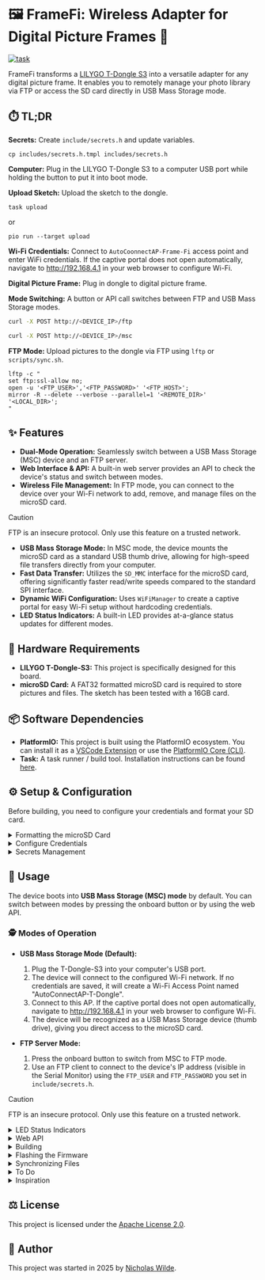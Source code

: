 # :framed_picture: FrameFi: Wireless Adapter for Digital Picture Frames :signal_strength:
[![task](https://img.shields.io/badge/Task-Enabled-brightgreen?style=for-the-badge&logo=task&logoColor=white)](https://taskfile.dev/#/)

FrameFi transforms a [LILYGO T-Dongle S3][1] into a versatile adapter for any digital picture frame. It enables you to remotely manage your photo library via FTP or access the SD card directly in USB Mass Storage mode.

## :stopwatch: TL;DR

**Secrets:** Create `include/secrets.h` and update variables.

```shell
cp includes/secrets.h.tmpl includes/secrets.h
```

**Computer:** Plug in the LILYGO T-Dongle S3 to a computer USB port while holding the button to put it into boot mode.

**Upload Sketch:** Upload the sketch to the dongle.

```shell
task upload
```

or

```shell
pio run --target upload
```

**Wi-Fi Credentials:** Connect to `AutoCoonnectAP-Frame-Fi` access point and enter WiFi credentials. If the captive portal does not open automatically, navigate to http://192.168.4.1 in your web browser to configure Wi-Fi.

**Digital Picture Frame:** Plug in dongle to digital picture frame.

**Mode Switching:** A button or API call switches between FTP and USB Mass Storage modes.

```sh
curl -X POST http://<DEVICE_IP>/ftp
```

```sh
curl -X POST http://<DEVICE_IP>/msc
```

**FTP Mode:** Upload pictures to the dongle via FTP using `lftp` or `scripts/sync.sh`.

```shell
lftp -c "
set ftp:ssl-allow no;
open -u '<FTP_USER>','<FTP_PASSWORD>' '<FTP_HOST>';
mirror -R --delete --verbose --parallel=1 '<REMOTE_DIR>' '<LOCAL_DIR>';
"
```

## :sparkles: Features

- **Dual-Mode Operation:** Seamlessly switch between a USB Mass Storage (MSC) device and an FTP server.
- **Web Interface & API:** A built-in web server provides an API to check the device's status and switch between modes.
- **Wireless File Management:** In FTP mode, you can connect to the device over your Wi-Fi network to add, remove, and manage files on the microSD card.
> [!CAUTION]
> FTP is an insecure protocol. Only use this feature on a trusted network.
- **USB Mass Storage Mode:** In MSC mode, the device mounts the microSD card as a standard USB thumb drive, allowing for high-speed file transfers directly from your computer.
- **Fast Data Transfer:** Utilizes the `SD_MMC` interface for the microSD card, offering significantly faster read/write speeds compared to the standard SPI interface.
- **Dynamic WiFi Configuration:** Uses `WiFiManager` to create a captive portal for easy Wi-Fi setup without hardcoding credentials.
- **LED Status Indicators:** A built-in LED provides at-a-glance status updates for different modes.

## :electric_plug: Hardware Requirements

- **LILYGO T-Dongle-S3:** This project is specifically designed for this board.
- **microSD Card:** A FAT32 formatted microSD card is required to store pictures and files. The sketch has been tested with a 16GB card.

## :package: Software Dependencies

- **PlatformIO:** This project is built using the PlatformIO ecosystem. You can install it as a [VSCode Extension](https://platformio.org/install/ide?install=vscode) or use the [PlatformIO Core (CLI)](https://platformio.org/install/cli).
- **Task:** A task runner / build tool. Installation instructions can be found [here](https://taskfile.dev/installation/).

## :gear: Setup & Configuration

Before building, you need to configure your credentials and format your SD card.

<details>
<summary>Formatting the microSD Card</summary>

### :floppy_disk: Formatting the microSD Card

The microSD card must be formatted as **FAT32**.

> [!WARNING]
> Formatting the card will erase all of its contents. Back up any important files before proceeding.

- **Windows:**
    1.  Insert the microSD card into your computer.
    2.  Open File Explorer, right-click on the SD card drive, and select **Format**.
    3.  Choose **FAT32** from the "File system" dropdown menu.
    4.  Click **Start**.

- **macOS:**
    1.  Insert the microSD card.
    2.  Open **Disk Utility**.
    3.  Select the SD card from the list on the left.
    4.  Click **Erase**.
    5.  Choose **MS-DOS (FAT)** from the "Format" dropdown.
    6.  Click **Erase**.

- **Linux:**
    1.  Insert the microSD card.
    2.  Open a terminal and run `lsblk` to identify the device name (e.g., `/dev/sdX`).
    3.  Unmount the card if it's auto-mounted: `sudo umount /dev/sdX*`.
    4.  Format the card: `sudo mkfs.vfat -F 32 /dev/sdX1` (assuming the partition is `/dev/sdX1`).
</details>

<details>
<summary>Configure Credentials</summary>

### :key: Configure Credentials

1.  **Create `secrets.h`:** In the `include/` directory, create a file named `secrets.h`.
2.  **Add Credentials:** Copy the contents of `include/secrets.h.tmpl` into your new `secrets.h` file and update the values. This file contains the credentials for the Wi-Fi Manager Access Point and the FTP server.

    ```cpp
    #pragma once

    // WiFi Credentials
    #define WIFI_SSID "YourWiFiNetworkName"
    #define WIFI_PASSWORD "YourWiFiPassword"

    #define WIFI_AP_SSID "AutoConnectAP-Frame-Fi"
    #define WIFI_AP_PASSWORD "password"

    #define FTP_USER "user"
    #define FTP_PASSWORD "password"
    ```
> [!NOTE]
> This project uses `WiFiManager` to handle Wi-Fi connections via a captive portal, so you don't need to hardcode your network credentials. The `WIFI_SSID` and `WIFI_PASSWORD` fields in `secrets.h` are placeholders for a potential future feature and are not currently used.
</details>

<details>
<summary>Secrets Management</summary>

### :lock: Secrets Management

This project uses [sops](https://github.com/getsops/sops) for encrypting and decrypting secrets. The following files are encrypted:

- `include/secrets.h`
- `scripts/.env`

#### Decrypting Secrets

To decrypt the files, run the following command:

```shell
sops -d include/secrets.h.enc > include/secrets.h
sops -d --input-type dotenv --output-type dotenv scripts/.env.enc > scripts/.env
```

#### Encrypting Secrets

To encrypt the files after making changes, run the following command:

```shell
sops -e include/secrets.h > include/secrets.h.enc
sops -e --input-type dotenv --output-type dotenv scripts/.env > scripts/.env.enc

```
</details>

## :rocket: Usage

The device boots into **USB Mass Storage (MSC) mode** by default. You can switch between modes by pressing the onboard button or by using the web API.

### :detective: Modes of Operation

- **USB Mass Storage Mode (Default):**
    1.  Plug the T-Dongle-S3 into your computer's USB port.
    2. The device will connect to the configured Wi-Fi network. If no credentials are saved, it will create a Wi-Fi Access Point named "AutoConnectAP-T-Dongle".
    3. Connect to this AP. If the captive portal does not open automatically, navigate to http://192.168.4.1 in your web browser to configure Wi-Fi.
    4.  The device will be recognized as a USB Mass Storage device (thumb drive), giving you direct access to the microSD card.

- **FTP Server Mode:**
    1.  Press the onboard button to switch from MSC to FTP mode.
    2.  Use an FTP client to connect to the device's IP address (visible in the Serial Monitor) using the `FTP_USER` and `FTP_PASSWORD` you set in `include/secrets.h`.
> [!CAUTION]
> FTP is an insecure protocol. Only use this feature on a trusted network.

<details>
<summary>LED Status Indicators</summary>

### :art: LED Status Indicators

The onboard LED provides visual feedback on the device's status:

| Color  | Meaning                               |
| :----: | :------------------------------------ |
| :red_circle:    | Initializing on boot                  |
| :large_blue_circle:   | Connecting to Wi-Fi or in setup mode  |
| :green_circle:  | USB Mass Storage (MSC) mode active    |
| :orange_circle: | FTP mode active                       |
</details>

<details>
<summary>Web API</summary>

### :globe_with_meridians: Web API

The device hosts a simple web server that allows you to check status and switch modes.

- **`GET /`**: Returns the current mode.
  ```sh
  curl -X GET http://<DEVICE_IP>/
  ```
  *Example Response:*
  ```json
  {"mode":"USB MSC"}
  ```

- **`POST /msc`**: Switches the device to USB Mass Storage (MSC) mode.
  ```sh
  curl -X POST http://<DEVICE_IP>/msc
  ```
  *Example Response:*
  ```json
  WIP
  ```

- **`POST /ftp`**: Switches the device to FTP mode.
  ```sh
  curl -X POST http://<DEVICE_IP>/ftp
  ```
  *Example Response:*
  ```json
  WIP
  ```

- **`POST /restart`**: Restarts the device.
  ```sh
  curl -X POST http://<DEVICE_IP>/restart
  ```
  *Example Response:*
  ```json
  WIP
  ```
</details>

<details>
<summary>Building</summary>

## :hammer_and_wrench: Building

This project uses a `Taskfile.yml` for common development tasks. After installing [Task](https://taskfile.dev/), you can run the following commands:

- **Build the project:**
  ```shell
  task build
  ```
- **Upload the firmware:**
  ```shell
  task upload
  ```
- **Monitor the serial output:**
  ```shell
  task monitor
  ```
- **Clean build files:**
  ```shell
  task clean
  ```
- **List all available tasks:**
  ```shell
  task -l
  ```

Alternatively, you can use the `platformio` CLI directly:

- **Build the project:**
  ```shell
  pio run
  ```
- **Upload the firmware:**
  ```shell
  pio run --target upload
  ```
- **Clean build files:**
  ```shell
  pio run --target clean
  ```
- **Monitor the serial output:**
  ```shell
  pio device monitor
  ```
</details>

<details>
<summary>Flashing the Firmware</summary>

## :inbox_tray: Flashing the Firmware

If you don't want to build the project from source, you can flash a pre-compiled release directly to your device.

1.  **Download the Latest Release:**
    - Go to the [Releases page](https://github.com/nicholaswilde/frame-fi/releases).
    - Download the `LILYGO-T-Dongle-S3-Firmware-binaries.zip` file from the latest release.
    - Unzip the archive. It will contain `firmware.bin`, `partitions.bin`, and `bootloader.bin`.

2.  **Install esptool:**
    If you have PlatformIO installed, you already have `esptool.py`. If not, you can install it with pip:
    ```shell
    pip install esptool
    ```

3.  **Flash the Device:**
    - Put your T-Dongle-S3 into bootloader mode. You can usually do this by holding down the `BOOT` button (the one on the side), plugging it into your computer, and then releasing the button.
    - Find the serial port of your device. It will be something like `COM3` on Windows, `/dev/ttyUSB0` on Linux, or `/dev/cu.usbserial-XXXX` on macOS.
    - Run the following command, replacing `<YOUR_SERIAL_PORT>` with your device's port:
      ```shell
      esptool.py --chip esp32s3 --port <YOUR_SERIAL_PORT> --before default_reset --after hard_reset write_flash \
      0x0000 bootloader.bin \
      0x8000 partitions.bin \
      0x10000 firmware.bin
      ```

> [!TIP]
> If you have PlatformIO installed, you can use the `pio run --target upload` command, which handles the flashing process automatically.
</details>

<details>
<summary>Synchronizing Files</summary>

## :arrow_right_hook: Synchronizing Files

The `scripts/sync.sh` script provides an easy way to synchronize a local directory with the device's microSD card over FTP. It uses `lftp` to mirror the contents, deleting any files on the device that are not present locally.

### :package: Dependencies

You must have `lftp` installed on your system.

- **Debian/Ubuntu:**
  ```shell
  sudo apt install lftp
  ```
- **macOS (Homebrew):**
  ```shell
  brew install lftp
  ```

### :gear: Configuration

There are two ways to configure the script:

1.  **`.env` File (Recommended):**
    - Copy the template: `cp scripts/.env.tmpl scripts/.env`
    - Edit `scripts/.env` with your device's IP address and other settings.
      ```dotenv
      FTP_HOST="192.168.1.100"
      FTP_USER="user"
      FTP_PASSWORD="password"
      LOCAL_DIR="data"
      REMOTE_DIR="/"
      ```

2.  **Command-Line Arguments:**
    - You can override the `.env` file settings by passing environment variables directly.

### :pencil: Usage

1.  Make sure the device is in **FTP Server Mode**.
2.  Run the script from the project root:
    ```shell
    ./scripts/sync.sh
    ```

**Example with Command-Line Arguments:**

This command syncs a specific local directory to the device, overriding any settings in `.env`.

```shell
FTP_HOST="192.168.1.100" LOCAL_DIR="path/to/your/pictures" ./scripts/sync.sh
```
</details>

<details>
<summary>To Do</summary>

## :white_check_mark: To Do

- [ ] Enable the LCD display to show:
    - Wi-Fi information in AP mode.
    - IP address in FTP mode.
    - The current mode name.
    - File count, used space percentage, and free space on the SD card in USB MSC mode. https://github.com/nicholaswilde/frame-fi/issues/7
- [ ] Use hard-coded Wi-Fi credentials in addition to the captive portal. https://github.com/nicholaswilde/frame-fi/issues/9
- [ ] Implement versioning and releasing of `bin` files via Github Actions. https://github.com/nicholaswilde/frame-fi/issues/8
</details>

<details>
<summary>Inspiration</summary>

## :bulb: Inspiration 

This project was inspired by the following projects.

- <https://github.com/espressif/arduino-esp32>
- <https://github.com/Xinyuan-LilyGO/T-Dongle-S3>
- <https://github.com/i-am-shodan/USBArmyKnife>
</details>

## :balance_scale: License

This project is licensed under the [Apache License 2.0](./LICENSE).

## :pencil: Author

This project was started in 2025 by [Nicholas Wilde](https://github.com/nicholaswilde/).

[1]: <https://lilygo.cc/products/t-dongle-s3>
